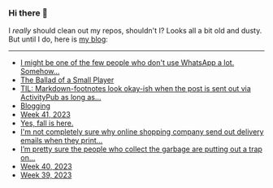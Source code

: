 ### Hi there 👋

I _really_ should clean out my repos, shouldn't I? Looks all a bit old and dusty. But until I do, here is [my blog](https://lostfocus.de/):

--- 

<!-- POST-LIST:START -->
- [I might be one of the few people who don&#39;t use WhatsApp a lot. Somehow…](https://lostfocus.de/2023/10/19/231720/)
- [The Ballad of a Small Player](https://lostfocus.de/2023/10/19/the-ballad-of-a-small-player/)
- [TIL: Markdown-footnotes look okay-ish when the post is sent out via ActivityPub as long as…](https://lostfocus.de/2023/10/18/231713/)
- [Blogging](https://lostfocus.de/2023/10/18/blogging-3/)
- [Week 41, 2023](https://lostfocus.de/2023/10/15/week-41-2023/)
- [Yes, fall is here.](https://lostfocus.de/2023/10/12/231689/)
- [I&#39;m not completely sure why online shopping company send out delivery emails when they print…](https://lostfocus.de/2023/10/11/231682/)
- [I’m pretty sure the people who collect the garbage are putting out a trap on…](https://lostfocus.de/2023/10/10/231679/)
- [Week 40, 2023](https://lostfocus.de/2023/10/09/week-40-2023/)
- [Week 39, 2023](https://lostfocus.de/2023/10/03/week-39-2023/)
<!-- POST-LIST:END -->

<!--
**lostfocus/lostfocus** is a ✨ _special_ ✨ repository because its `README.md` (this file) appears on your GitHub profile.

Here are some ideas to get you started:

- 🔭 I’m currently working on ...
- 🌱 I’m currently learning ...
- 👯 I’m looking to collaborate on ...
- 🤔 I’m looking for help with ...
- 💬 Ask me about ...
- 📫 How to reach me: ...
- 😄 Pronouns: ...
- ⚡ Fun fact: ...
-->
